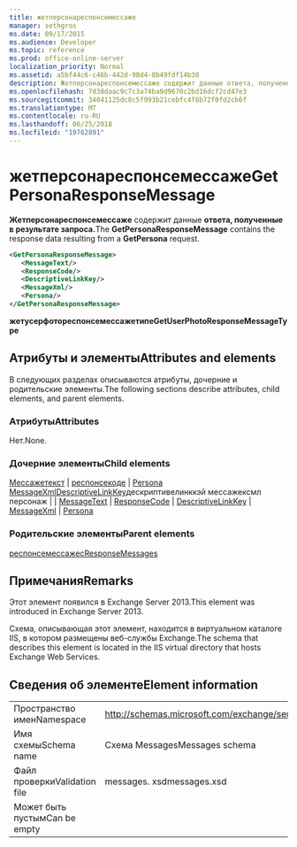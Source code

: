 ```yaml
---
title: жетперсонареспонсемессаже
manager: sethgros
ms.date: 09/17/2015
ms.audience: Developer
ms.topic: reference
ms.prod: office-online-server
localization_priority: Normal
ms.assetid: a5bf44c6-c46b-442d-98d4-8b49fdf14b30
description: Жетперсонареспонсемессаже содержит данные ответа, полученные в результате запроса.
ms.openlocfilehash: 7d38daac9c7c3a74ba9d9670c2bd16dcf2cd47e3
ms.sourcegitcommit: 34041125dc8c5f993b21cebfc4f8b72f0fd2cb6f
ms.translationtype: MT
ms.contentlocale: ru-RU
ms.lasthandoff: 06/25/2018
ms.locfileid: "19762891"
---
```

# <a name="getpersonaresponsemessage"></a><span data-ttu-id="6c3b3-103">жетперсонареспонсемессаже</span><span class="sxs-lookup"><span data-stu-id="6c3b3-103">GetPersonaResponseMessage</span></span>

<span data-ttu-id="6c3b3-104">**Жетперсонареспонсемессаже** содержит данные **ответа, полученные в результате запроса.**</span><span class="sxs-lookup"><span data-stu-id="6c3b3-104">The **GetPersonaResponseMessage** contains the response data resulting from a **GetPersona** request.</span></span> 
  
```XML
<GetPersonaResponseMessage>
   <MessageText/>
   <ResponseCode/>
   <DescriptiveLinkKey/>
   <MessageXml/>
   <Persona/>
</GetPersonaResponseMessage>
```

 <span data-ttu-id="6c3b3-105">**жетусерфотореспонсемессажетипе**</span><span class="sxs-lookup"><span data-stu-id="6c3b3-105">**GetUserPhotoResponseMessageType**</span></span>
## <a name="attributes-and-elements"></a><span data-ttu-id="6c3b3-106">Атрибуты и элементы</span><span class="sxs-lookup"><span data-stu-id="6c3b3-106">Attributes and elements</span></span>

<span data-ttu-id="6c3b3-107">В следующих разделах описываются атрибуты, дочерние и родительские элементы.</span><span class="sxs-lookup"><span data-stu-id="6c3b3-107">The following sections describe attributes, child elements, and parent elements.</span></span>
  
### <a name="attributes"></a><span data-ttu-id="6c3b3-108">Атрибуты</span><span class="sxs-lookup"><span data-stu-id="6c3b3-108">Attributes</span></span>

<span data-ttu-id="6c3b3-109">Нет.</span><span class="sxs-lookup"><span data-stu-id="6c3b3-109">None.</span></span>
  
### <a name="child-elements"></a><span data-ttu-id="6c3b3-110">Дочерние элементы</span><span class="sxs-lookup"><span data-stu-id="6c3b3-110">Child elements</span></span>

<span data-ttu-id="6c3b3-111">[Мессажетекст](messagetext.md) | [респонсекоде](responsecode.md) | [Persona](persona.md) [MessageXml](messagexml.md)[DescriptiveLinkKey](descriptivelinkkey.md)дескриптивелинккэй мессажексмл персонаж |  | </span><span class="sxs-lookup"><span data-stu-id="6c3b3-111">[MessageText](messagetext.md) | [ResponseCode](responsecode.md) | [DescriptiveLinkKey](descriptivelinkkey.md) | [MessageXml](messagexml.md) | [Persona](persona.md)</span></span>
  
### <a name="parent-elements"></a><span data-ttu-id="6c3b3-112">Родительские элементы</span><span class="sxs-lookup"><span data-stu-id="6c3b3-112">Parent elements</span></span>

[<span data-ttu-id="6c3b3-113">респонсемессажес</span><span class="sxs-lookup"><span data-stu-id="6c3b3-113">ResponseMessages</span></span>](responsemessages.md)
  
## <a name="remarks"></a><span data-ttu-id="6c3b3-114">Примечания</span><span class="sxs-lookup"><span data-stu-id="6c3b3-114">Remarks</span></span>

<span data-ttu-id="6c3b3-115">Этот элемент появился в Exchange Server 2013.</span><span class="sxs-lookup"><span data-stu-id="6c3b3-115">This element was introduced in Exchange Server 2013.</span></span>
  
<span data-ttu-id="6c3b3-116">Схема, описывающая этот элемент, находится в виртуальном каталоге IIS, в котором размещены веб-службы Exchange.</span><span class="sxs-lookup"><span data-stu-id="6c3b3-116">The schema that describes this element is located in the IIS virtual directory that hosts Exchange Web Services.</span></span>
  
## <a name="element-information"></a><span data-ttu-id="6c3b3-117">Сведения об элементе</span><span class="sxs-lookup"><span data-stu-id="6c3b3-117">Element information</span></span>

|||
|:-----|:-----|
|<span data-ttu-id="6c3b3-118">Пространство имен</span><span class="sxs-lookup"><span data-stu-id="6c3b3-118">Namespace</span></span>  <br/> |http://schemas.microsoft.com/exchange/services/2006/messages  <br/> |
|<span data-ttu-id="6c3b3-119">Имя схемы</span><span class="sxs-lookup"><span data-stu-id="6c3b3-119">Schema name</span></span>  <br/> |<span data-ttu-id="6c3b3-120">Схема Messages</span><span class="sxs-lookup"><span data-stu-id="6c3b3-120">Messages schema</span></span>  <br/> |
|<span data-ttu-id="6c3b3-121">Файл проверки</span><span class="sxs-lookup"><span data-stu-id="6c3b3-121">Validation file</span></span>  <br/> |<span data-ttu-id="6c3b3-122">messages. xsd</span><span class="sxs-lookup"><span data-stu-id="6c3b3-122">messages.xsd</span></span>  <br/> |
|<span data-ttu-id="6c3b3-123">Может быть пустым</span><span class="sxs-lookup"><span data-stu-id="6c3b3-123">Can be empty</span></span>  <br/> ||
   


